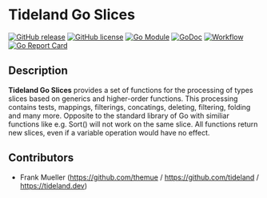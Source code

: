 # Tideland Go Slices

[![GitHub release](https://img.shields.io/github/release/tideland/go-slices.svg)](https://github.com/tideland/go-slices)
[![GitHub license](https://img.shields.io/badge/license-New%20BSD-blue.svg)](https://raw.githubusercontent.com/tideland/go-slices/master/LICENSE)
[![Go Module](https://img.shields.io/github/go-mod/go-version/tideland/go-slices)](https://github.com/tideland/go-slices/blob/master/go.mod)
[![GoDoc](https://godoc.org/tideland.dev/go/slices?status.svg)](https://pkg.go.dev/mod/tideland.dev/go/slices?tab=packages)
[![Workflow](https://img.shields.io/github/workflow/status/tideland/go-slices/Go)](https://github.com/tideland/go-slices/actions/)
[![Go Report Card](https://goreportcard.com/badge/github.com/tideland/go-slices)](https://goreportcard.com/report/tideland.dev/go/slices)

## Description

**Tideland Go Slices** provides a set of functions for the processing of types slices based
on generics and higher-order functions. This processing contains tests, mappings, filterings,
concatings, deleting, filtering, folding and many more. Opposite to the standard library of
Go with similiar functions like e.g. Sort() will not work on the same slice. All functions return
new slices, even if a variable operation would have no effect.

## Contributors

- Frank Mueller (https://github.com/themue / https://github.com/tideland / https://tideland.dev)

